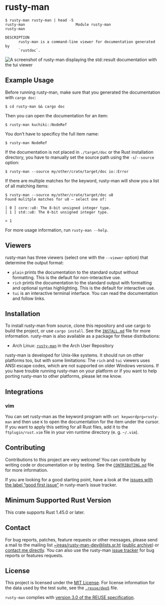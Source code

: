 <!---
SPDX-FileCopyrightText: 2020 Robin Krahl <robin.krahl@ireas.org>
SPDX-License-Identifier: MIT
-->

# rusty-man

```
$ rusty-man rusty-man | head -5
rusty-man                       Module rusty-man                       rusty-man

DESCRIPTION
      rusty-man is a command-line viewer for documentation generated by
      `rustdoc`.
```

<img alt="A screenshot of rusty-man displaying the std::result documentation with the tui viewer"
     src="https://git.sr.ht/~ireas/rusty-man/blob/master/rusty-man.jpg"/>

## Example Usage

Before running rusty-man, make sure that you generated the documentation with
`cargo doc`:
```
$ cd rusty-man && cargo doc
```

Then you can open the documentation for an item:
```
$ rusty-man kuchiki::NodeRef
```

You don’t have to specificy the full item name:
```
$ rusty-man NodeRef
```

If the documentation is not placed in `./target/doc` or the Rust installation
directory, you have to manually set the source path using the `-s`/`--source`
option:
```
$ rusty-man --source my/other/crate/target/doc io::Error
```

If there are multiple matches for the keyword, rusty-man will show you a list
of all matching items:
```
$ rusty-man --source my/other/crate/target/doc u8
Found mulitple matches for u8 – select one of:

[ 0 ] core::u8: The 8-bit unsigned integer type.
[ 1 ] std::u8: The 8-bit unsigned integer type.

> 1
```

For more usage information, run `rusty-man --help`.

## Viewers

rusty-man has three viewers (select one with the `--viewer` option) that
determine the output format:
- `plain` prints the documentation to the standard output without formatting.
  This is the default for non-interactive use.
- `rich` prints the documentation to the standard output with formatting and
  optional syntax highlighting.  This is the default for interactive use.
- `tui` is an interactive terminal interface.  You can read the documentation
  and follow links.

## Installation

To install rusty-man from source, clone this repository and use cargo to build
the project, or use `cargo install`.  See the [`INSTALL.md`][] file for more
information.  rusty-man is also available as a package for these distributions:
- Arch Linux: [`rusty-man`][pkg-aur] in the Arch User Repository

rusty-man is developed for Unix-like systems.  It should run on other platforms
too, but with some limitations:  The `rich` and `tui` viewers uses ANSI escape
codes, which are not supported on older Windows versions.  If you have trouble
running rusty-man on your platform or if you want to help porting rusty-man to
other platforms, please let me know.

## Integrations

### vim

You can set rusty-man as the keyword program with `set keywordprg=rusty-man`
and then use `K` to open the documentation for the item under the cursor.  If
you want to apply this setting for all Rust files, add it to the
`ftplugin/rust.vim` file in your vim runtime directory (e. g. `~/.vim`).

## Contributing

Contributions to this project are very welcome!  You can contribute by writing
code or documentation or by testing.  See the [`CONTRIBUTING.md`][] file for
more information.

If you are looking for a good starting point, have a look at the [issues with
the label “good first issue”][issues] in rusty-man’s issue tracker.

## Minimum Supported Rust Version

This crate supports Rust 1.45.0 or later.

## Contact

For bug reports, patches, feature requests or other messages, please send a
mail to the mailing list [~ireas/rusty-man-dev@lists.sr.ht][] ([public
archive][]) or [contact me directly][].  You can also use the rusty-man [issue
tracker][] for bug reports or features requests.

## License

This project is licensed under the [MIT License][].  For license information
for the data used by the test suite, see the [`.reuse/dep5`][] file.

`rusty-man` complies with [version 3.0 of the REUSE specification][reuse].

[`crossterm`]: https://lib.rs/crossterm
[`INSTALL.md`]: https://git.sr.ht/~ireas/rusty-man/tree/refs/heads/master/INSTALL.md
[`CONTRIBUTING.md`]: https://git.sr.ht/~ireas/rusty-man/tree/refs/heads/master/CONTRIBUTING.md
[issues]: https://todo.sr.ht/~ireas/rusty-man?search=label:%22good%20first%20issue%22%20status%3Aopen
[~ireas/rusty-man-dev@lists.sr.ht]: mailto:~ireas/rusty-man-dev@lists.sr.ht
[contact me directly]: mailto:robin.krahl@ireas.org
[public archive]: https://lists.sr.ht/~ireas/rusty-man-dev
[issue tracker]: https://todo.sr.ht/~ireas/rusty-man
[MIT license]: https://opensource.org/licenses/MIT
[`.reuse/dep5`]: https://git.sr.ht/~ireas/rusty-man/tree/refs/heads/master/.reuse/dep5
[reuse]: https://reuse.software/practices/3.0/

[pkg-aur]: https://aur.archlinux.org/packages/rusty-man/

